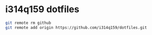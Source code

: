 # i314q159 dotfiles

```sh
git remote rm github
git remote add origin https://github.com/i314q159/dotfiles.git
```
